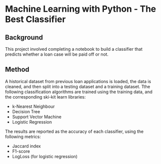 # Machine Learning with Python - The Best Classifier

## Background

This project involved completing a notebook to build a classifier that predicts whether a loan case will be paid off or not. 

## Method
A historical dataset from previous loan applications is loaded, the data is cleaned, and then split into a testing dataset and a training dataset. 
Tthe following classification algorithms are trained using the training data, and the corresponding ski-kit learn libraries:

- k-Nearest Neighbour
- Decision Tree
- Support Vector Machine
- Logistic Regression

The results are reported as the accuracy of each classifier, using the following metrics:
- Jaccard index 
- F1-score
- LogLoss (for logistic regression)

